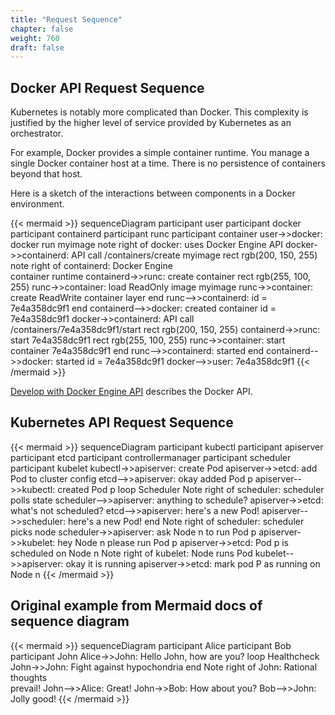 ```yaml
---
title: "Request Sequence"
chapter: false
weight: 760
draft: false
---
```


## Docker API Request Sequence

Kubernetes is notably more complicated than Docker.
This complexity is justified by the higher level of service provided by Kubernetes as an orchestrator.

For example, Docker provides a simple container runtime.
You manage a single Docker container host at a time.
There is no persistence of containers beyond that host.

Here is a sketch of the interactions between components in a Docker environment.

{{< mermaid >}}
sequenceDiagram
    participant user
    participant docker
    participant containerd
    participant runc
    participant container
    user->>docker: docker run myimage
    note right of docker: uses Docker Engine API
    docker->>containerd: API call /containers/create myimage
    rect rgb(200, 150, 255)
        note right of containerd: Docker Engine<br/>container runtime
        containerd->>runc: create container
        rect rgb(255, 100, 255)
            runc->>container: load ReadOnly image myimage
            runc->>container: create ReadWrite container layer
        end
        runc-->>containerd: id = 7e4a358dc9f1
    end
    containerd-->>docker: created container id = 7e4a358dc9f1
    docker->>containerd: API call /containers/7e4a358dc9f1/start
    rect rgb(200, 150, 255)
        containerd->>runc: start 7e4a358dc9f1
        rect rgb(255, 100, 255)
            runc->>container: start container 7e4a358dc9f1
        end
        runc-->>containerd: started
    end
    containerd-->>docker: started id = 7e4a358dc9f1
    docker-->>user: 7e4a358dc9f1
{{< /mermaid >}}

[Develop with Docker Engine API](https://docs.docker.com/engine/api/) describes the Docker API.

## Kubernetes API Request Sequence

{{< mermaid >}}
sequenceDiagram
    participant kubectl
    participant apiserver
    participant etcd
    participant controllermanager
    participant scheduler
    participant kubelet
    kubectl->>apiserver: create Pod
    apiserver->>etcd: add Pod to cluster config
    etcd-->>apiserver: okay added Pod p
    apiserver-->>kubectl: created Pod p
    loop Scheduler
        Note right of scheduler: scheduler polls state
        scheduler-->>apiserver: anything to schedule?
        apiserver->>etcd: what's not scheduled?
        etcd-->>apiserver: here's a new Pod!
        apiserver-->>scheduler: here's a new Pod!
    end
    Note right of scheduler: scheduler picks node
    scheduler->>apiserver: ask Node n to run Pod p
    apiserver->>kubelet: hey Node n please run Pod p
    apiserver->>etcd: Pod p is scheduled on Node n
    Note right of kubelet: Node runs Pod
    kubelet-->>apiserver: okay it is running
    apiserver->>etcd: mark pod P as running on Node n
{{< /mermaid >}}

## Original example from Mermaid docs of sequence diagram

{{< mermaid >}}
sequenceDiagram
    participant Alice
    participant Bob
    participant John
    Alice->>John: Hello John, how are you?
    loop Healthcheck
        John->>John: Fight against hypochondria
    end
    Note right of John: Rational thoughts <br/>prevail!
    John-->>Alice: Great!
    John->>Bob: How about you?
    Bob-->>John: Jolly good!
{{< /mermaid >}}


